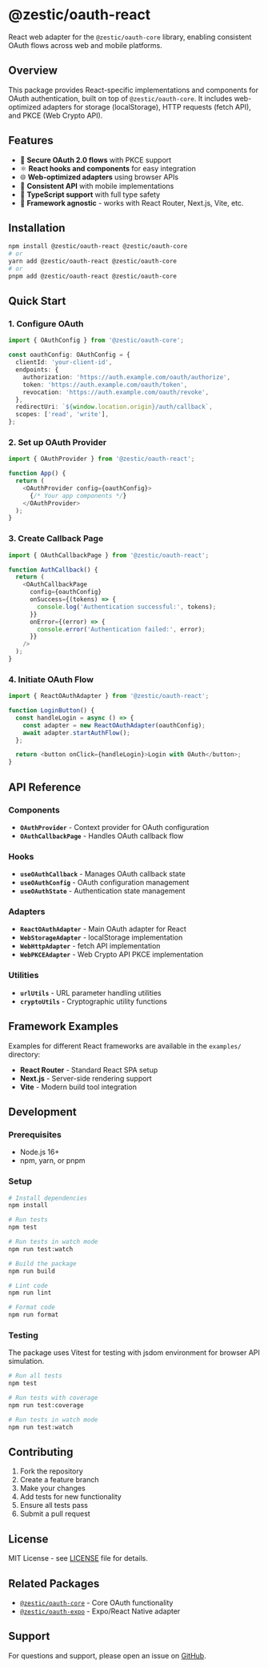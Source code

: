 # @zestic/oauth-react

React web adapter for the `@zestic/oauth-core` library, enabling consistent OAuth flows across web and mobile platforms.

## Overview

This package provides React-specific implementations and components for OAuth authentication, built on top of `@zestic/oauth-core`. It includes web-optimized adapters for storage (localStorage), HTTP requests (fetch API), and PKCE (Web Crypto API).

## Features

- 🔐 **Secure OAuth 2.0 flows** with PKCE support
- ⚛️ **React hooks and components** for easy integration
- 🌐 **Web-optimized adapters** using browser APIs
- 📱 **Consistent API** with mobile implementations
- 🎯 **TypeScript support** with full type safety
- 🧪 **Framework agnostic** - works with React Router, Next.js, Vite, etc.

## Installation

```bash
npm install @zestic/oauth-react @zestic/oauth-core
# or
yarn add @zestic/oauth-react @zestic/oauth-core
# or
pnpm add @zestic/oauth-react @zestic/oauth-core
```

## Quick Start

### 1. Configure OAuth

```typescript
import { OAuthConfig } from '@zestic/oauth-core';

const oauthConfig: OAuthConfig = {
  clientId: 'your-client-id',
  endpoints: {
    authorization: 'https://auth.example.com/oauth/authorize',
    token: 'https://auth.example.com/oauth/token',
    revocation: 'https://auth.example.com/oauth/revoke',
  },
  redirectUri: `${window.location.origin}/auth/callback`,
  scopes: ['read', 'write'],
};
```

### 2. Set up OAuth Provider

```typescript
import { OAuthProvider } from '@zestic/oauth-react';

function App() {
  return (
    <OAuthProvider config={oauthConfig}>
      {/* Your app components */}
    </OAuthProvider>
  );
}
```

### 3. Create Callback Page

```typescript
import { OAuthCallbackPage } from '@zestic/oauth-react';

function AuthCallback() {
  return (
    <OAuthCallbackPage
      config={oauthConfig}
      onSuccess={(tokens) => {
        console.log('Authentication successful:', tokens);
      }}
      onError={(error) => {
        console.error('Authentication failed:', error);
      }}
    />
  );
}
```

### 4. Initiate OAuth Flow

```typescript
import { ReactOAuthAdapter } from '@zestic/oauth-react';

function LoginButton() {
  const handleLogin = async () => {
    const adapter = new ReactOAuthAdapter(oauthConfig);
    await adapter.startAuthFlow();
  };

  return <button onClick={handleLogin}>Login with OAuth</button>;
}
```

## API Reference

### Components

- **`OAuthProvider`** - Context provider for OAuth configuration
- **`OAuthCallbackPage`** - Handles OAuth callback flow

### Hooks

- **`useOAuthCallback`** - Manages OAuth callback state
- **`useOAuthConfig`** - OAuth configuration management
- **`useOAuthState`** - Authentication state management

### Adapters

- **`ReactOAuthAdapter`** - Main OAuth adapter for React
- **`WebStorageAdapter`** - localStorage implementation
- **`WebHttpAdapter`** - fetch API implementation
- **`WebPKCEAdapter`** - Web Crypto API PKCE implementation

### Utilities

- **`urlUtils`** - URL parameter handling utilities
- **`cryptoUtils`** - Cryptographic utility functions

## Framework Examples

Examples for different React frameworks are available in the `examples/` directory:

- **React Router** - Standard React SPA setup
- **Next.js** - Server-side rendering support
- **Vite** - Modern build tool integration

## Development

### Prerequisites

- Node.js 16+
- npm, yarn, or pnpm

### Setup

```bash
# Install dependencies
npm install

# Run tests
npm test

# Run tests in watch mode
npm run test:watch

# Build the package
npm run build

# Lint code
npm run lint

# Format code
npm run format
```

### Testing

The package uses Vitest for testing with jsdom environment for browser API simulation.

```bash
# Run all tests
npm test

# Run tests with coverage
npm run test:coverage

# Run tests in watch mode
npm run test:watch
```

## Contributing

1. Fork the repository
2. Create a feature branch
3. Make your changes
4. Add tests for new functionality
5. Ensure all tests pass
6. Submit a pull request

## License

MIT License - see [LICENSE](LICENSE) file for details.

## Related Packages

- [`@zestic/oauth-core`](https://github.com/zestic/oauth-core) - Core OAuth functionality
- [`@zestic/oauth-expo`](https://github.com/zestic/oauth-expo) - Expo/React Native adapter

## Support

For questions and support, please open an issue on [GitHub](https://github.com/zestic/oauth-react/issues).
